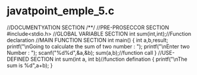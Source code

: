 # javatpoint_emple_5.c
//DOCUMENTYATION SECTION /**/  //PRE-PROSECCOR SECTION #include&lt;stdio.h>  //GLOBAL VARIABLE SECTION int sum(int,int);//Function declaration //MAIN FUNCTION SECTION  int main() {     int a,b,result;      printf("\nGoing to calculate the sum of two number : ");     printf("\nEnter two Number : ");     scanf("%d%d",&amp;a,&amp;b);      sum(a,b);//function call      }  //USE-DEFINED SECTION int sum(int a, int b)//function defination {     printf("\nThe sum is %d",a+b); }
